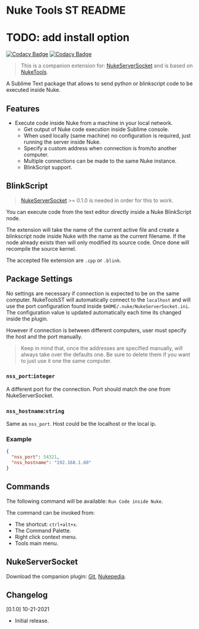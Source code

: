 # Nuke Tools ST README

# TODO: add install option

[![Codacy Badge](https://app.codacy.com/project/badge/Grade/522af2c16ed84926b77f2e095cfa8b87)](https://www.codacy.com/gh/sisoe24/Nuke-Tools-ST/dashboard?utm_source=github.com&amp;utm_medium=referral&amp;utm_content=sisoe24/Nuke-Tools-ST&amp;utm_campaign=Badge_Grade)
[![Codacy Badge](https://app.codacy.com/project/badge/Coverage/522af2c16ed84926b77f2e095cfa8b87)](https://www.codacy.com/gh/sisoe24/Nuke-Tools-ST/dashboard?utm_source=github.com&utm_medium=referral&utm_content=sisoe24/Nuke-Tools-ST&utm_campaign=Badge_Coverage)

> This is a companion extension for: [NukeServerSocket](#nukeserversocket) and is based on [NukeTools](https://marketplace.visualstudio.com/items?itemName=virgilsisoe.nuke-tools).

A Sublime Text package that allows to send python or blinkscript code to be executed inside Nuke.

## Features

* Execute code inside Nuke from a machine in your local network.
  * Get output of Nuke code execution inside Sublime console.
  * When used locally (same machine) no configuration is required, just running the server inside Nuke.
  * Specify a custom address when connection is from/to another computer.
  * Multiple connections can be made to the same Nuke instance.
  * BlinkScript support.

## BlinkScript

> [NukeServerSocket](#nukeserversocket) >= 0.1.0 is needed in order for this to work.

You can execute code from the text editor directly inside a Nuke BlinkScript node.

The extension will take the name of the current active file and create a blinkscript node inside Nuke with the name as the current filename. If the node already exists then will only modified its source code. Once done will recompile the source kernel.

The accepted file extension are `.cpp` or `.blink`.

## Package Settings

No settings are necessary if connection is expected to be on the same computer.
NukeToolsST will automatically connect to the `localhost` and will use the port
configuration found inside `$HOME/.nuke/NukeServerSocket.ini`. The configuration value is updated automatically each time its changed inside the plugin.

However if connection is between different computers, user must specify the host and the port manually.

> Keep in mind that, once the addresses are specified manually, will always take over the defaults one. Be sure to delete them if you want to just use it one the same computer.

### `nss_port`:`integer`

A different port for the connection. Port should match the one from NukeServerSocket.

### `nss_hostname`:`string`

Same as `nss_port`. Host could be the localhost or the local ip.

### Example

```json
{
  "nss_port": 54321,
  "nss_hostname": "192.168.1.60"
}
```

## Commands

The following command will be available: `Run Code inside Nuke`.

The command can be invoked from:

* The shortcut: `ctrl+alt+x`.
* The Command Palette.
* Right click context menu.
* Tools main menu.

## NukeServerSocket

Download the companion plugin: [Git](https://github.com/sisoe24/NukeServerSocket/releases), [Nukepedia](http://www.nukepedia.com/python/misc/nukeserversocket).

## Changelog

[0.1.0] 10-21-2021

* Initial release.
